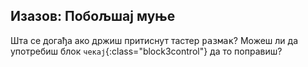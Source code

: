 ## Изазов: Побољшај муње

Шта се догађа ако држиш притиснут тастер <kbd>размак</kbd>? Можеш ли да употребиш блок `чекај`{:class="block3control"} да то поправиш?